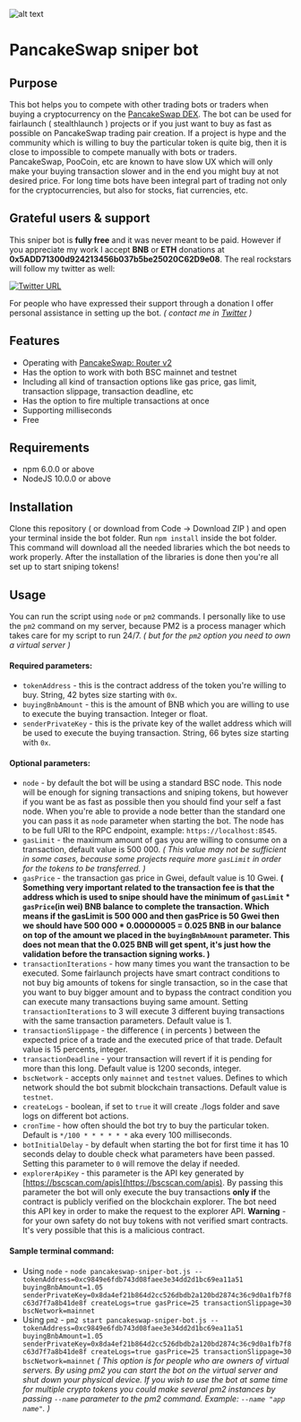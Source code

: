 ![alt text](https://github.com/mnedelchev-vn/pancakeswap-sniper-bot/blob/main/assets/images/pancakeswap-sniper-bot.png)

# PancakeSwap sniper bot

## Purpose
This bot helps you to compete with other trading bots or traders when buying a cryptocurrency on the [PancakeSwap DEX](https://pancakeswap.finance/). The bot can be used for fairlaunch ( stealthlaunch ) projects or if you just want to buy as fast as possible on PancakeSwap trading pair creation. If a project is hype and the community which is willing to buy the particular token is quite big, then it is close to impossible to compete manually with bots or traders. PancakeSwap, PooCoin, etc are known to have slow UX which will only make your buying transaction slower and in the end you might buy at not desired price. For long time bots have been integral part of trading not only for the cryptocurrencies, but also for stocks, fiat currencies, etc.

## Grateful users & support
This sniper bot is **fully free** and it was never meant to be paid. However if you appreciate my work I accept **BNB** or **ETH** donations at **0x5ADD71300d924213456b037b5be25020C62D9e08**. The real rockstars will follow my twitter as well:

[![Twitter URL](https://github.com/mnedelchev-vn/pancakeswap-sniper-bot/blob/main/assets/images/twitter.svg)](https://twitter.com/intent/follow?screen_name=mnedelchev_)

For people who have expressed their support through a donation I offer personal assistance in setting up the bot. *( contact me in [Twitter](https://twitter.com/intent/follow?screen_name=mnedelchev_) )*

## Features
* Operating with [PancakeSwap: Router v2](https://bscscan.com/address/0x10ed43c718714eb63d5aa57b78b54704e256024e)
* Has the option to work with both BSC mainnet and testnet
* Including all kind of transaction options like gas price, gas limit, transaction slippage, transaction deadline, etc
* Has the option to fire multiple transactions at once
* Supporting milliseconds
* Free

## Requirements
* npm 6.0.0 or above
* NodeJS 10.0.0 or above

## Installation
Clone this repository ( or download from Code -> Download ZIP ) and open your terminal inside the bot folder. Run `npm install` inside the bot folder. This command will download all the needed libraries which the bot needs to work properly. After the installation of the libraries is done then you're all set up to start sniping tokens!

## Usage
You can run the script using `node` or `pm2` commands. I personally like to use the `pm2` command on my server, because PM2 is a process manager which takes care for my script to run 24/7. *( but for the `pm2` option you need to own a virtual server )*

#### Required parameters:
* `tokenAddress` - this is the contract address of the token you're willing to buy. String, 42 bytes size starting with `0x`.
* `buyingBnbAmount` - this is the amount of BNB which you are willing to use to execute the buying transaction. Integer or float.
* `senderPrivateKey` - this is the private key of the wallet address which will be used to execute the buying transaction. String, 66 bytes size starting with `0x`.

#### Optional parameters:
* `node` - by default the bot will be using a standard BSC node. This node will be enough for signing transactions and sniping tokens, but however if you want be as fast as possible then you should find your self a fast node. When you're able to provide a node better than the standard one you can pass it as `node` parameter when starting the bot. The node has to be full URI to the RPC endpoint, example: `https://localhost:8545`.
* `gasLimit` - the maximum amount of gas you are willing to consume on a transaction, default value is 500 000. 
*( This value may not be sufficient in some cases, because some projects require more `gasLimit` in order for the tokens to be transferred. )*
* `gasPrice` - the transaction gas price in Gwei, default value is 10 Gwei. **( Something very important related to the transaction fee is that the address which is used to snipe should have the minimum of `gasLimit` * `gasPrice`(in wei) BNB balance to complete the transaction. Which means if the gasLimit is 500 000 and then gasPrice is 50 Gwei then we should have 500 000 * 0.00000005 = 0.025 BNB in our balance on top of the amount we placed in the `buyingBnbAmount` parameter. This does not mean that the 0.025 BNB will get spent, it's just how the validation before the transaction signing works. )**
* `transactionIterations` - how many times you want the transaction to be executed. Some fairlaunch projects have smart contract conditions to not buy big amounts of tokens for single transaction, so in the case that you want to buy bigger amount and to bypass the contract condition you can execute many transactions buying same amount. Setting `transactionIterations` to 3 will execute 3 different buying transactions with the same transaction parameters. Default value is 1.
* `transactionSlippage` - the difference ( in percents ) between the expected price of a trade and the executed price of that trade. Default value is 15 percents, integer.
* `transactionDeadline` - your transaction will revert if it is pending for more than this long. Default value is 1200 seconds, integer.
* `bscNetwork` - accepts only `mainnet` and `testnet` values. Defines to which network should the bot submit blockchain transactions. Default value is `testnet`.
* `createLogs` - boolean, if set to `true` it will create ./logs folder and save logs on different bot actions.
* `cronTime` - how often should the bot try to buy the particular token. Default is `*/100 * * * * * *` aka every 100 milliseconds.
* `botInitialDelay` - by default when starting the bot for first time it has 10 seconds delay to double check what parameters have been passed. Setting this parameter to `0` will remove the delay if needed.
* `explorerApiKey` - this parameter is the API key generated by [https://bscscan.com/apis](https://bscscan.com/apis). By passing this parameter the bot will only execute the buy transactions **only if** the contract is publicly verified on the blockchain explorer. The bot need this API key in order to make the request to the explorer API. **Warning** - for your own safety do not buy tokens with not verified smart contracts. It's very possible that this is a malicious contract.

#### Sample terminal command:
* Using `node` - `node pancakeswap-sniper-bot.js -- tokenAddress=0xc9849e6fdb743d08faee3e34dd2d1bc69ea11a51 buyingBnbAmount=1.05 senderPrivateKey=0x8da4ef21b864d2cc526dbdb2a120bd2874c36c9d0a1fb7f8c63d7f7a8b41de8f createLogs=true gasPrice=25 transactionSlippage=30 bscNetwork=mainnet`
* Using `pm2` - `pm2 start pancakeswap-sniper-bot.js -- tokenAddress=0xc9849e6fdb743d08faee3e34dd2d1bc69ea11a51 buyingBnbAmount=1.05 senderPrivateKey=0x8da4ef21b864d2cc526dbdb2a120bd2874c36c9d0a1fb7f8c63d7f7a8b41de8f createLogs=true gasPrice=25 transactionSlippage=30 bscNetwork=mainnet` *( This option is for people who are owners of virtual servers. By using pm2 you can start the bot on the virtual server and shut down your physical device. If you wish to use the bot at same time for multiple crypto tokens you could make several pm2 instances by passing `--name` parameter to the pm2 command. Example: `--name "app name"`. )*